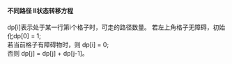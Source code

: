 #### 不同路径 II状态转移方程
dp[i]表示处于某一行第i个格子时，可走的路径数量。 
若左上角格子无障碍，初始化dp[0] = 1;   
若当前格子有障碍物时，则 dp[i] = 0;  
否则 dp[j] = dp[j] + dp[j-1]。